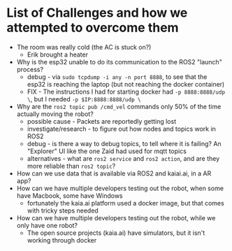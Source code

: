 # List of Challenges and how we attempted to overcome them

- The room was really cold (the AC is stuck on?)
    - Erik brought a heater
- Why is the esp32 unable to do its communication to the ROS2 "launch" process?
    - debug - via `sudo tcpdump -i any -n port 8888`, to see that the esp32 is reaching the laptop (but not reaching the docker container)
    - FIX - The instructions I had for starting docker had `-p 8888:8888/udp \`, but I needed `-p $IP:8888:8888/udp \`
- Why are the `ros2 topic pub /cmd_vel` commands only 50% of the time actually moving the robot?
    - possible cause - Packets are reportedly getting lost
    - investigate/research - to figure out how nodes and topics work in ROS2
    - debug - is there a way to debug topics, to tell where it is failing? An "Explorer" UI like the one Zaid had used for mqtt topics
    - alternatives - what are `ros2 service` and `ros2 action`, and are they more reliable than `ros2 topic`?
- How can we use data that is available via ROS2 and kaiai.ai, in a AR app?
- How can we have multiple developers testing out the robot, when some have Macbook, some have Windows
    - fortunately the kaia.ai platform used a docker image, but that comes with tricky steps needed
- How can we have multiple developers testing out the robot, while we only have one robot?
    - The open source projects (kaia.ai) have simulators, but it isn't working through docker